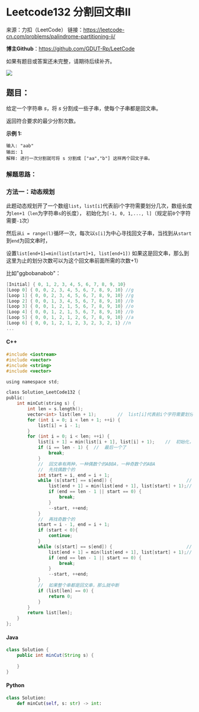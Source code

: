 # Leetcode132 分割回文串Ⅱ

来源：力扣（LeetCode）
链接：https://leetcode-cn.com/problems/palindrome-partitioning-ii/



**博主Github**：<https://github.com/GDUT-Rp/LeetCode>

如果有题目或答案还未完整，请期待后续补齐。

![](https://img-blog.csdnimg.cn/20190716111029424.png?x-oss-process=image/watermark,type_ZmFuZ3poZW5naGVpdGk,shadow_10,text_aHR0cHM6Ly9ibG9nLmNzZG4ubmV0L3dlaXhpbl80MTczODAzMA==,size_16,color_FFFFFF,t_70)

## 题目：

给定一个字符串 *s*，将 *s* 分割成一些子串，使每个子串都是回文串。

返回符合要求的最少分割次数。



**示例 1:**

```
输入: "aab"
输出: 1
解释: 进行一次分割就可将 s 分割成 ["aa","b"] 这样两个回文子串。
```



### 解题思路：

### 方法一：动态规划

此题动态规划开了一个数组`list`，`list[i]`代表前i个字符需要划分几次，数组长度为`len+1`（`len`为字符串`s`的长度），
初始化为`[-1, 0, 1,..., l]`（规定前`0`个字符需要`-1`次）

然后从`i = range(l)`循环一次，每次以`s[i]`为中心寻找回文子串，当找到从`start`到`end`为回文串时，

设置`list[end+1]=min(list[start]+1, list[end+1])`
如果这是回文串，那么到这里为止的划分次数可以为这个回文串前面所需的次数+1）

比如"ggbobanabob"：

```c
[Initial] { 0, 1, 2, 3, 4, 5, 6, 7, 8, 9, 10}
[Loop 0] { 0, 0, 2, 3, 4, 5, 6, 7, 8, 9, 10} //g
[Loop 1] { 0, 0, 2, 3, 4, 5, 6, 7, 8, 9, 10} //g
[Loop 2] { 0, 0, 1, 3, 4, 5, 6, 7, 8, 9, 10} //b
[Loop 3] { 0, 0, 1, 2, 1, 5, 6, 7, 8, 9, 10} //o
[Loop 4] { 0, 0, 1, 2, 1, 5, 6, 7, 8, 9, 10} //b
[Loop 5] { 0, 0, 1, 2, 1, 2, 6, 7, 8, 9, 10} //a
[Loop 6] { 0, 0, 1, 2, 1, 2, 3, 2, 3, 2, 1} //n
...
```



#### C++

```c
#include <iostream>
#include <vector>
#include <string>
#include <vector>

using namespace std;

class Solution_LeetCode132 {
public:
    int minCut(string s) {
        int len = s.length();
        vector<int> list(len + 1);        //  list[i]代表前i个字符需要划分几次，特别的，list[0] = 1
        for (int i = 0; i < len + 1; ++i) {
            list[i] = i - 1;
        }
        for (int i = 0; i < len; ++i) {
            list[i + 1] = min(list[i + 1], list[i] + 1);    //  初始化，最坏情况下就比左边的多划分一次
            if (i == len - 1) {  //  最后一个了
                break;
            }
            //  回文串有两种，一种偶数个的ABBA，一种奇数个的ABA
            //  先找偶数个的
            int start = i, end = i + 1;
            while (s[start] == s[end]) {                            //  认为start -- end 之间是回文串
                list[end + 1] = min(list[end + 1], list[start] + 1);//  跟新回文串下一位的最少划分次数
                if (end == len - 1 || start == 0) {
                    break;
                }
                --start, ++end;
            }
            //  再找奇数个的
            start = i - 1, end = i + 1;
            if (start < 0){
                continue;
            }
            while (s[start] == s[end]) {                            //  认为start -- end 之间是回文串
                list[end + 1] = min(list[end + 1], list[start] + 1);//  跟新回文串下一位的最少划分次数
                if (end == len - 1 || start == 0) {
                    break;
                }
                --start, ++end;
            }
            //  如果整个串都是回文串，那么就中断
            if (list[len] == 0) {
                return 0;
            }
        }
        return list[len];
    }
};
```



#### Java

```java
class Solution {
    public int minCut(String s) {
        
    }
}
```



#### Python

```python
class Solution:
    def minCut(self, s: str) -> int:
        
```

